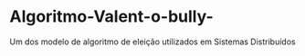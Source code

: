 # Algoritmo-Valent-o-bully-
Um dos modelo de algoritmo de eleição utilizados em Sistemas Distribuídos
